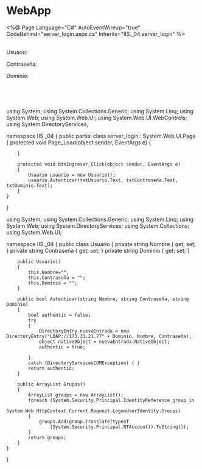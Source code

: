 # WebApp
<%@ Page Language="C#" AutoEventWireup="true" CodeBehind="server_login.aspx.cs" Inherits="IIS._04.server_login" %>

<!DOCTYPE html>

<html xmlns="http://www.w3.org/1999/xhtml">
<head runat="server">
    <title></title>
</head>
<body style="height: 298px">
    <form id="form1" runat="server">
        <br />
        Usuario:&nbsp;&nbsp;&nbsp;&nbsp;&nbsp;&nbsp;&nbsp;
        <asp:TextBox ID="txtUsuario" runat="server" Width="137px"></asp:TextBox>
&nbsp;<p>
            Contraseña:&nbsp;&nbsp;
            <asp:TextBox ID="txtContraseña" runat="server" Width="138px"></asp:TextBox>
        </p>
        <p>
            Dominio:&nbsp;&nbsp;&nbsp;&nbsp;&nbsp;&nbsp;
            <asp:TextBox ID="txtDominio" runat="server" Width="142px"></asp:TextBox>
        </p>
        <p>
            <asp:Button ID="btnInicio" runat="server" OnClick="btnIngresar_Click" Text="Inicio" />
        </p>
        <p>
            &nbsp;</p>
        <p>
            &nbsp;</p>
    </form>
</body>
</html>

using System;
using System.Collections.Generic;
using System.Linq;
using System.Web;
using System.Web.UI;
using System.Web.UI.WebControls;
using System.DirectoryServices;

namespace IIS._04
{
    public partial class server_login : System.Web.UI.Page
    {
        protected void Page_Load(object sender, EventArgs e)
        {

        }
        
        protected void btnIngresar_Click(object sender, EventArgs e)
        {
            Usuario usuario = new Usuario();
            usuario.Autenticar(txtUsuario.Text, txtContraseña.Text, txtDominio.Text);
        }
    }
}

using System;
using System.Collections.Generic;
using System.Linq;
using System.Web;
using System.DirectoryServices;
using System.Collections;
using System.Web.UI;

namespace IIS._04
{
    public class Usuario
    {
        private string Nombre { get; set; }
        private string Contraseña { get; set; }
        private string Dominio { get; set; }

        public Usuario()
        {
            this.Nombre="";
            this.Contraseña = "";
            this.Dominio = "";
        }
        
        public bool Autenticar(string Nombre, string Contraseña, string Dominio)
        {
            bool authentic = false;
            try
            {
                DirectoryEntry nuevaEntrada = new DirectoryEntry("LDAP://173.31.21.77" + Dominio, Nombre, Contraseña);
                object nativeObject = nuevaEntrada.NativeObject;
                authentic = true;
                
            }
            catch (DirectoryServicesCOMException) { }
            return authentic;
        }

        public ArrayList Grupos()
        {
            ArrayList groups = new ArrayList();
            foreach (System.Security.Principal.IdentityReference group in
                System.Web.HttpContext.Current.Request.LogonUserIdentity.Groups)
            {
                groups.Add(group.Translate(typeof
                    (System.Security.Principal.NTAccount)).ToString());
            }
            return groups;
        }
    }
}
